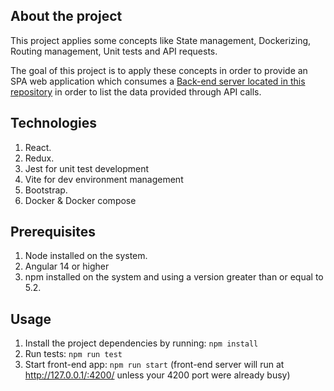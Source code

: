 ## About the project

This project applies some concepts like State management, Dockerizing, Routing management, Unit tests and API requests.

The goal of this project is to apply these concepts in order to provide an SPA web application which consumes a [Back-end server located in this repository](https://github.com/lash23/files-reader-back-end) in order to list the data provided through API calls.

## Technologies

1. React.
2. Redux.
3. Jest for unit test development
4. Vite for dev environment management
5. Bootstrap.
6. Docker & Docker compose

## Prerequisites

1. Node installed on the system.
2. Angular 14 or higher
3. npm installed on the system and using a version greater than or equal to 5.2.

## Usage

1. Install the project dependencies by running: `npm install`
2. Run tests: `npm run test`
3. Start front-end app: `npm run start` (front-end server will run at http://127.0.0.1/:4200/ unless your 4200 port were already busy)
